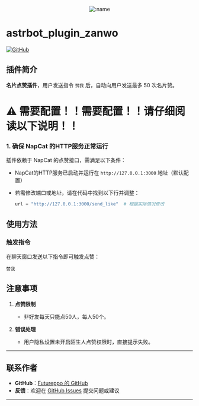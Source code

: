 </div>

<div align="center">

![:name](https://count.getloli.com/@astrbot_plugin_zanwo?name=astrbot_plugin_zanwo&theme=minecraft&padding=7&offset=0&align=top&scale=1&pixelated=1&darkmode=auto)

</div>


# astrbot_plugin_zanwo

[![GitHub](https://img.shields.io/badge/作者-Futureppo-blue)](https://github.com/Futureppo)


## 插件简介
**名片点赞插件**，用户发送指令 `赞我` 后，自动向用户发送最多 50 次名片赞。


# ⚠️ **需要配置！！需要配置！！请仔细阅读以下说明！！**


### 1. 确保 NapCat 的HTTP服务正常运行

插件依赖于 NapCat 的点赞接口，需满足以下条件：

- NapCat的HTTP服务已启动并运行在 `http://127.0.0.1:3000` 地址（默认配置）

- 若需修改端口或地址，请在代码中找到以下行并调整：
  ```python
  url = "http://127.0.0.1:3000/send_like"  # 根据实际情况修改
  ```


## 使用方法

### 触发指令
在聊天窗口发送以下指令即可触发点赞：
```text
赞我
```

## 注意事项

1. **点赞限制**  
   - 非好友每天只能点50人，每人50个。

2. **错误处理**  
   - 用户隐私设置未开启陌生人点赞权限时，直接提示失败。

---

## 联系作者
- **GitHub**：[Futureppo 的 GitHub](https://github.com/Futureppo)
- **反馈**：欢迎在 [GitHub Issues](https://github.com/Futureppo/astrbot_plugin_zanwo/issues) 提交问题或建议

---